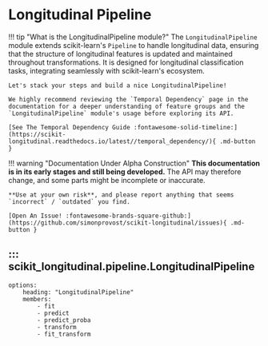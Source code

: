 # Longitudinal Pipeline

!!! tip "What is the LongitudinalPipeline module?"
    The `LongitudinalPipeline` module extends scikit-learn's `Pipeline` to handle longitudinal data, ensuring that
    the structure of longitudinal features is updated and maintained throughout transformations. 
    It is designed for longitudinal classification tasks, integrating seamlessly with scikit-learn's ecosystem.

    Let's stack your steps and build a nice LongitudinalPipeline!

    We highly recommend reviewing the `Temporal Dependency` page in the documentation for a deeper understanding of feature groups and the `LongitudinalPipeline` module's usage before exploring its API.

    [See The Temporal Dependency Guide :fontawesome-solid-timeline:](https://scikit-longitudinal.readthedocs.io/latest//temporal_dependency/){ .md-button }

!!! warning "Documentation Under Alpha Construction"
    **This documentation is in its early stages and still being developed.** The API may therefore change, and some parts might be incomplete or inaccurate.

    **Use at your own risk**, and please report anything that seems `incorrect` / `outdated` you find.

    [Open An Issue! :fontawesome-brands-square-github:](https://github.com/simonprovost/scikit-longitudinal/issues){ .md-button }

## ::: scikit_longitudinal.pipeline.LongitudinalPipeline
    options:
        heading: "LongitudinalPipeline"
        members:
            - fit
            - predict
            - predict_proba
            - transform
            - fit_transform
